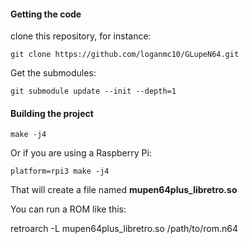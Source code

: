#### Getting the code

clone this repository, for instance:

```git clone https://github.com/loganmc10/GLupeN64.git```

Get the submodules:

```git submodule update --init --depth=1```

#### Building the project

```make -j4```

Or if you are using a Raspberry Pi:

```platform=rpi3 make -j4```

That will create a file named **mupen64plus_libretro.so**

You can run a ROM like this:

retroarch -L mupen64plus_libretro.so /path/to/rom.n64
